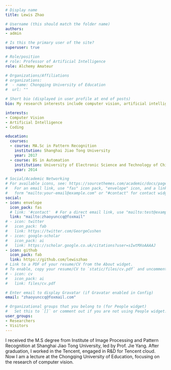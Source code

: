 ```yaml
---
# Display name
title: Lewis Zhao

# Username (this should match the folder name)
authors:
- admin

# Is this the primary user of the site?
superuser: true

# Role/position
# role: Professor of Artificial Intelligence
role: Alchemy Amateur

# Organizations/Affiliations
# organizations:
#  - name: Chongqing University of Education
#  url: ""

# Short bio (displayed in user profile at end of posts)
bio: My research interests include computer vision, artificial intelligence.

interests:
- Computer Vision
- Artificial Intelligence
- Coding

education:
  courses:
  - course: MA.Sc in Pattern Recognition
    institution: Shanghai Jiao Tong University
    year: 2017
  - course: BS in Automation
    institution: University of Electronic Science and Technology of China
    year: 2014

# Social/Academic Networking
# For available icons, see: https://sourcethemes.com/academic/docs/page-builder/#icons
#   For an email link, use "fas" icon pack, "envelope" icon, and a link in the
#   form "mailto:your-email@example.com" or "#contact" for contact widget.
social:
- icon: envelope
  icon_pack: fas
  # link: '#contact'  # For a direct email link, use "mailto:test@example.org".
  link: "mailto:zhaoyunccq@foxmail"
# - icon: twitter
#   icon_pack: fab
#   link: https://twitter.com/GeorgeCushen
# - icon: google-scholar
#   icon_pack: ai
#   link: https://scholar.google.co.uk/citations?user=sIwtMXoAAAAJ
- icon: github
  icon_pack: fab
  link: https://github.com/lewiszhao
# Link to a PDF of your resume/CV from the About widget.
# To enable, copy your resume/CV to `static/files/cv.pdf` and uncomment the lines below.
# - icon: cv
#   icon_pack: ai
#   link: files/cv.pdf

# Enter email to display Gravatar (if Gravatar enabled in Config)
email: "zhaoyunccq@foxmail.com"

# Organizational groups that you belong to (for People widget)
#   Set this to `[]` or comment out if you are not using People widget.
user_groups:
- Researchers
- Visitors
---
```


I received the M.S degree from Institute of Image Processing and Pattern Recognition at Shanghai Jiao Tong University, led by Prof. Jie Yang. After graduation, I worked in the Tencent, engaged in R&D for Tencent cloud. Now I am a lecture at the Chongqing University of Education, focusing on the research of computer vision.
